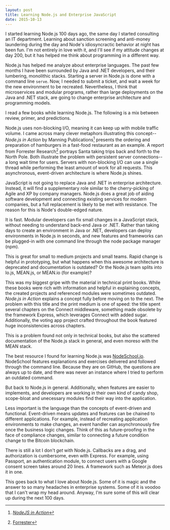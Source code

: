 ```yaml
---
layout: post
title: Learning Node.js and Enterprise JavaScript
date: 2015-10-13
---
```


I started learning Node.js 100 days ago, the same day I started consulting an IT department. Learning about sanction screening and anti-money laundering during the day and Node's idiosyncractic behavior at night has been fun. I'm not entirely in love with it, and I'll see if my attitude changes at day 200, but it has helped me think about programming in a different way.


Node.js has helped me analyze about enterprise languages. The past few months I have been surrounded by Java and .NET developers, and their lumbering, monolithic stacks. Starting a server in Node.js is done with a command line `serve`. Now, I needed to submit a ticket, and wait a week for the new environment to be recreated. Nevertheless, I think that microservices and modular programs, rather than large deployments on the Java and .NET stack, are going to change enterprise architecture and programming models.


I read a few books while learning Node.js. The following is a mix between review, primer, and predictions.


Node.js uses non-blocking I/O, meaning it can keep up with mobile traffic volume. I came across many clever metaphors illustrating this concept--*Node.js in Action* by Manning Publications[^1] presents the ordering and preparation of hamburgers in a fast-food restaurant as an example. A report from Forrester Research[^2] portrays Santa taking trips back and forth to the North Pole. Both illustrate the problem with persistent server connections--a long wait time for users. Servers with non-blocking I/O can use a single thread while performing the least amount of work for all requests. This asynchronous, event-driven architecture is where Node.js shines.


JavaScript is not going to replace Java and .NET in enterprise architecture. Instead, it will find a supplementary role similar to the cherry-picking of Agile and XP by company managers. Node.js does a great job of aiding software development and connecting existing services for modern companies, but a full replacement is likely to be met with resistance. The reason for this is Node's double-edged nature.


It is fast. Modular developers can fix small changes in a JavaScript stack, without needing to understand back-end Java or .NET. Rather than taking days to create an environment in Java or .NET, developers can deploy environments in Node.js in seconds, and new features and frameworks can be plugged-in with one command line through the node package manager (npm).


This is great for small to medium projects and small teams. Rapid change is helpful in prototyping, but what happens when this awesome architecture is deprecated and documentation is outdated? Or the Node.js team splits into Io.js, MEAN.js, or MEAN.io (for example)?


This was my biggest gripe with the material in technical print books. While these books were rich with information and helpful in explaining concepts, the created projects and referenced modules were sometimes outdated. *Node.js in Action* explains a concept fully before moving on to the next. The problem with this title and the print medium is one of speed: the title spent several chapters on the Connect middleware, something made obsolete by the framework Express, which leverages Connect with added sugar. Additionally, the voting app project crafted throughout the book featured huge inconsistencies across chapters.


This is a problem found not only in technical books, but also the scattered documentation of the Node.js stack in general, and even moreso with the MEAN stack.


The best resource I found for learning Node.js was [NodeSchool.io](www.nodeschool.io). NodeSchool features explanations and exercises delivered and followed through the command line. Because they are on GitHub, the questions are always up to date, and there was never an instance where I tried to perform an outdated command.


But back to Node.js in general. Additionally, when features are easier to implements, and developers are working in their own kind of candy shop, scope-bloat and unecessary modules find their way into the application.


Less important is the language than the concepts of event-driven and functional. Event-driven means updates and features can be chained to different applications. For example, instead of recreating application environments to make changes, an event handler can asynchronously fire once the business logic changes. Think of this as future-proofing in the face of compliance changes, similar to connecting a future condition change to the Bitcoin blockchain.


There is still a lot I don't *get* with Node.js. Callbacks are a drag, and authorization is cumbersome, even with Express. For example, using Passport, an authentication module, to connect users with a Google consent screen takes around 20 lines. A framework such as Meteor.js does it in one.


This goes back to what I love about Node.js. Some of it is magic and the answer to so many headaches in enterprise systems. Some of it is voodoo that I can't wrap my head around. Anyway, I'm sure some of this will clear up during the next 100 days.


[^1]: [*NodeJS in Action*](https://www.manning.com/books/node-js-in-action)
[^2]: [Forrester](https://forrester.com/home)
